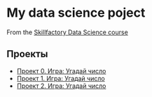 # My data science poject
From the [Skillfactory Data Science course](https:/skillfactory.ru/data-scientist)

## Проекты

* [Проект 0. Игра: Угадай число](https://github.com/xndrf/SF-DS118/tree/master)
* [Проект 1. Игра: Угадай число](_______)
* [Проект 2. Игра: Угадай число](_______)